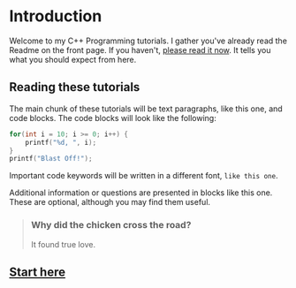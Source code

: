 # Introduction

Welcome to my C++ Programming tutorials. I gather you've already read the Readme on the front page. If you haven't, [please read it now](https://github.com/raviddog/cpp-tutorial). It tells you what you should expect from here.

## Reading these tutorials

The main chunk of these tutorials will be text paragraphs, like this one, and code blocks. The code blocks will look like the following:

```c++
for(int i = 10; i >= 0; i++) {
    printf("%d, ", i);
}
printf("Blast Off!");
```

Important code keywords will be written in a different font, `like this one`.

Additional information or questions are presented in blocks like this one. These are optional, although you may find them useful.

>### Why did the chicken cross the road?
>
> It found true love.

## [Start here](0.Overview)
